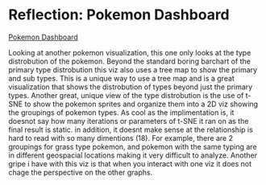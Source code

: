# Reflection: Pokemon Dashboard

[Pokemon Dashboard](http://jkunst.com/flexdashboard-highcharter-examples/pokemon/)

Looking at another pokemon visualization, this one only looks at the type distrobution of the pokemon. Beyond the standard boring barchart of the primary type distrobution this viz also uses a tree map to show the primary and sub types. This is a unique way to use a tree map and is a great visualization that shows the distrobution of types beyond just the primary types. Another great, unique view of the type distrobution is the use of t-SNE to show the pokemon sprites and organize them into a 2D viz showing the groupings of pokemon types. As cool as the implimentation is, it doesnot say how many iterations or parameters of t-SNE it ran on as the final result is static. in addition, it doesnt make sense at the relationship is hard to read with so many dimentions (18). For example, there are 2 groupings for grass type pokemon, and pokemon with the same typing are in different geospacial locations making it very difficult to analyze. Another gripe i have with this viz is that when you interact with one viz it does not chage the perspective on the other graphs. 
